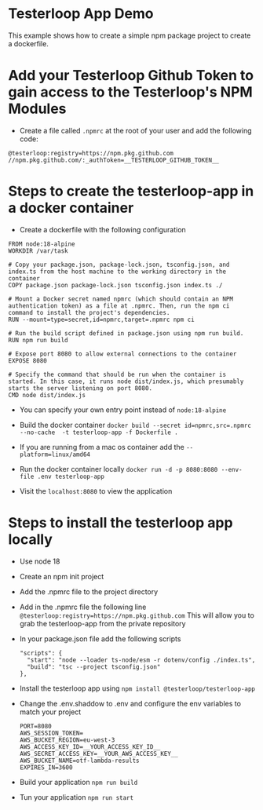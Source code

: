 # Testerloop App Demo

This example shows how to create a simple npm package project to create a dockerfile.

# Add your Testerloop Github Token to gain access to the Testerloop's NPM Modules

- Create a file called `.npmrc` at the root of your user and add the
  following code:

```
@testerloop:registry=https://npm.pkg.github.com
//npm.pkg.github.com/:_authToken=__TESTERLOOP_GITHUB_TOKEN__
```

# Steps to create the testerloop-app in a docker container

- Create a dockerfile with the following configuration

```
FROM node:18-alpine
WORKDIR /var/task

# Copy your package.json, package-lock.json, tsconfig.json, and index.ts from the host machine to the working directory in the container
COPY package.json package-lock.json tsconfig.json index.ts ./

# Mount a Docker secret named npmrc (which should contain an NPM authentication token) as a file at .npmrc. Then, run the npm ci command to install the project's dependencies.
RUN --mount=type=secret,id=npmrc,target=.npmrc npm ci

# Run the build script defined in package.json using npm run build.
RUN npm run build

# Expose port 8080 to allow external connections to the container
EXPOSE 8080

# Specify the command that should be run when the container is started. In this case, it runs node dist/index.js, which presumably starts the server listening on port 8080.
CMD node dist/index.js

```

- You can specify your own entry point instead of `node:18-alpine`

* Build the docker container
  `docker build --secret id=npmrc,src=.npmrc --no-cache  -t testerloop-app -f Dockerfile .`

- If you are running from a mac os container add the `--platform=linux/amd64`

* Run the docker container locally
  `docker run -d -p 8080:8080 --env-file .env testerloop-app`

* Visit the `localhost:8080` to view the application

# Steps to install the testerloop app locally

- Use node 18
- Create an npm init project
- Add the .npmrc file to the project directory
- Add in the .npmrc file the following line
  `@testerloop:registry=https://npm.pkg.github.com`
  This will allow you to grab the testerloop-app from the private repository
- In your package.json file add the following scripts

  ```
  "scripts": {
    "start": "node --loader ts-node/esm -r dotenv/config ./index.ts",
    "build": "tsc --project tsconfig.json"
  },
  ```

- Install the testerloop app using
  `npm install @testerloop/testerloop-app`

- Change the .env.shaddow to .env and configure the env variables to match your project

  ```
  PORT=8080
  AWS_SESSION_TOKEN=
  AWS_BUCKET_REGION=eu-west-3
  AWS_ACCESS_KEY_ID=__YOUR_ACCESS_KEY_ID__
  AWS_SECRET_ACCESS_KEY=__YOUR_AWS_ACCESS_KEY__
  AWS_BUCKET_NAME=otf-lambda-results
  EXPIRES_IN=3600
  ```

- Build your application
  `npm run build`

- Tun your application
  `npm run start`
